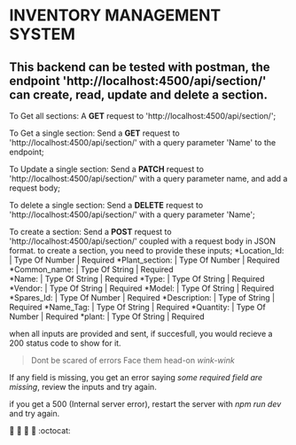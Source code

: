 # INVENTORY MANAGEMENT SYSTEM

## This backend can be tested with postman, the endpoint 'http://localhost:4500/api/section/' can create, read, update and delete a section.

To Get all sections: A **GET** request to 'http://localhost:4500/api/section/';

To Get a single section: Send a **GET** request to 'http://localhost:4500/api/section/' with a query parameter 'Name' to the endpoint;

To Update a single section: Send a **PATCH** request to 'http://localhost:4500/api/section/' with a query parameter name, and add a request body;

To delete a single section: Send a **DELETE** request to 'http://localhost:4500/api/section/' with a query parameter 'Name';

To create a section:  Send a **POST** request to 'http://localhost:4500/api/section/' coupled with a request body in JSON format.
to create a section, you need to provide these inputs;
*Location_Id:       |     Type Of Number        |  Required
*Plant_section:     |     Type Of Number        |  Required
*Common_name:       |     Type Of String        |  Required    
*Name:              |     Type Of String        |  Required
*Type:              |     Type Of String        |  Required
*Vendor:            |     Type Of String        |  Required
*Model:             |     Type Of String        |  Required
*Spares_Id:         |     Type Of Number        |  Required
*Description:       |    Type of String         |  Required
*Name_Tag:          |     Type Of String        |  Required
*Quantity:          |     Type Of Number        |  Required
*plant:             |     Type Of String        |  Required

when all inputs are provided and sent, if succesfull, you would recieve a 200 status code to show for it.

>Dont be scared of errors
>Face them head-on *wink-wink*

If any field is missing, you get an error saying *some required field are missing*, review the inputs and try again.

if you get a 500 (Internal server error), restart the server with *npm run dev* and try again.


:rocket: :rocket: :tada: :tada: :octocat:
